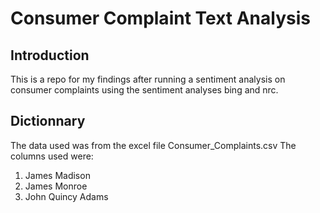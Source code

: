 # Consumer Complaint Text Analysis
## Introduction
This is a repo for my findings after running a sentiment analysis on consumer complaints using the sentiment analyses bing and nrc. 
## Dictionnary
The data used was from the excel file Consumer_Complaints.csv 
The columns used were: 
1. James Madison
2. James Monroe
3. John Quincy Adams



